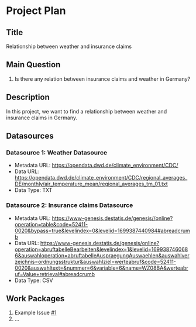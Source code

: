# Project Plan

## Title
<!-- Give your project a short title. -->
Relationship between weather and insurance claims

## Main Question

<!-- Think about one main question you want to answer based on the data. -->
1. Is there any relation between insurance claims and weather in Germany?
## Description
<!-- Describe your data science project in max. 200 words. Consider writing about why and how you attempt it. -->
In this project, we want to find a relationship between weather and insurance claims in Germany. 

## Datasources

<!-- Describe each datasources you plan to use in a section. Use the prefic "DatasourceX" where X is the id of the datasource. -->

### Datasource 1: Weather Datasource
* Metadata URL: https://opendata.dwd.de/climate_environment/CDC/
* Data URL: https://opendata.dwd.de/climate_environment/CDC/regional_averages_DE/monthly/air_temperature_mean/regional_averages_tm_01.txt
* Data Type: TXT

### Datasource 2: Insurance claims Datasource
* Metadata URL: https://www-genesis.destatis.de/genesis//online?operation=table&code=52411-0020&bypass=true&levelindex=0&levelid=1699387440984#abreadcrumb
* Data URL: https://www-genesis.destatis.de/genesis/online?operation=abruftabelleBearbeiten&levelindex=1&levelid=1699387460686&auswahloperation=abruftabelleAuspraegungAuswaehlen&auswahlverzeichnis=ordnungsstruktur&auswahlziel=werteabruf&code=52411-0020&auswahltext=&nummer=6&variable=6&name=WZ08BA&werteabruf=Value+retrieval#abreadcrumb
* Data Type: CSV


## Work Packages

<!-- List of work packages ordered sequentially, each pointing to an issue with more details. -->

1. Example Issue [#1][i1]
2. ...

[i1]: #